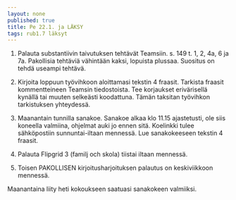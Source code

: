 ```yaml
---
layout: none
published: true
title: Pe 22.1. ja LÄKSY
tags: rub1.7 läksyt
---
```

1. Palauta substantiivin taivutuksen tehtävät Teamsiin. s. 149 t. 1, 2, 4a, 6 ja 7a. Pakollisia tehtäviä vähintään kaksi, lopuista plussaa. Suositus on tehdä useampi tehtävä.

2. Kirjoita loppuun työvihkoon aloittamasi tekstin 4 fraasit. Tarkista fraasit kommentteineen Teamsin tiedostoista. Tee korjaukset erivärisellä kynällä tai muuten selkeästi koodattuna. Tämän taksitan työvihkon tarkistuksen yhteydessä.

3. Maanantain tunnilla sanakoe. Sanakoe alkaa klo 11.15 ajastetusti, ole siis koneella valmiina, ohjelmat auki jo ennen sitä. Koelinkki tulee sähköpostiin sunnuntai-iltaan mennessä. Lue sanakokeeseen tekstin 4 fraasit.

4. Palauta Flipgrid 3 (familj och skola) tiistai iltaan mennessä.

5. Toisen PAKOLLISEN kirjoitusharjoituksen palautus on keskiviikkoon mennessä. 

Maanantaina liity heti kokoukseen saatuasi sanakokeen valmiiksi. 


